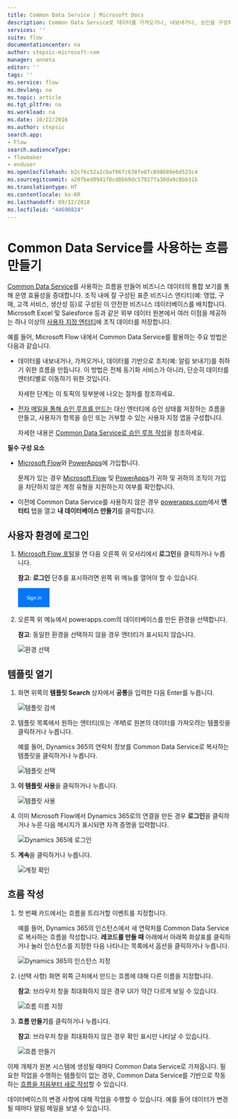 ```yaml
---
title: Common Data Service | Microsoft Docs
description: Common Data Service로 데이터를 가져오거나, 내보내거나, 승인을 구성하는 흐름을 만듭니다.
services: ''
suite: flow
documentationcenter: na
author: stepsic-microsoft-com
manager: anneta
editor: ''
tags: ''
ms.service: flow
ms.devlang: na
ms.topic: article
ms.tgt_pltfrm: na
ms.workload: na
ms.date: 10/22/2016
ms.author: stepsic
search.app:
- Flow
search.audienceType:
- flowmaker
- enduser
ms.openlocfilehash: b2cf6c52a2cbaf06fc638fe8fc898689e6d523c4
ms.sourcegitcommit: a20fbed9941f0cd8b69dc579277a30da9c8bb31b
ms.translationtype: HT
ms.contentlocale: ko-KR
ms.lasthandoff: 09/12/2018
ms.locfileid: "44690824"
---
```

# <a name="create-a-flow-that-uses-the-common-data-service"></a>Common Data Service를 사용하는 흐름 만들기
[Common Data Service](https://powerapps.microsoft.com/tutorials/data-platform-intro/)를 사용하는 흐름을 만들어 비즈니스 데이터의 통합 보기를 통해 운영 효율성을 증대합니다. 조직 내에 잘 구성된 표준 비즈니스 엔티티(예: 영업, 구매, 고객 서비스, 생산성 등)로 구성된 이 안전한 비즈니스 데이터베이스를 배치합니다. Microsoft Excel 및 Salesforce 등과 같은 외부 데이터 원본에서 여러 이점을 제공하는 하나 이상의 [사용자 지정 엔터티](https://powerapps.microsoft.com/tutorials/data-platform-create-entity/)에 조직 데이터를 저장합니다.

예를 들어, Microsoft Flow 내에서 Common Data Service를 활용하는 주요 방법은 다음과 같습니다.

* 데이터를 내보내거나, 가져오거나, 데이터를 기반으로 조치(예: 알림 보내기)를 취하기 위한 흐름을 만듭니다. 이 방법은 전체 동기화 서비스가 아니라, 단순히 데이터를 엔터티별로 이동하기 위한 것입니다.
  
    자세한 단계는 이 토픽의 뒷부분에 나오는 절차를 참조하세요.
* [전자 메일을 통해 승인 루프를 만드는](wait-for-approvals.md) 대신 엔터티에 승인 상태를 저장하는 흐름을 만들고, 사용자가 항목을 승인 또는 거부할 수 있는 사용자 지정 앱을 구성합니다.
  
    자세한 내용은 [Common Data Service로 승인 루프 작성](common-data-model-approve.md)을 참조하세요.

**필수 구성 요소**

* [Microsoft Flow](https://flow.microsoft.com)와 [PowerApps](https://web.powerapps.com)에 가입합니다.
  
    문제가 있는 경우 [Microsoft Flow](sign-up-sign-in.md) 및 [PowerApps](https://powerapps.microsoft.com/tutorials/signup-for-powerapps/)가 귀하 및 귀하의 조직이 가입을 차단하지 않은 계정 유형을 지원하는지 여부를 확인합니다.
* 이전에 Common Data Service를 사용하지 않은 경우 [powerapps.com](https://web.powerapps.com/#/entities)에서 **엔터티** 탭을 열고 **내 데이터베이스 만들기**를 클릭합니다.

## <a name="sign-in-to-your-environment"></a>사용자 환경에 로그인
1. [Microsoft Flow 포털](https://flow.microsoft.com)을 연 다음 오른쪽 위 모서리에서 **로그인**을 클릭하거나 누릅니다.
   
    **참고**: **로그인** 단추를 표시하려면 왼쪽 위 메뉴를 열어야 할 수 있습니다.
   
    ![로그인](./media/common-data-model-intro/signin-flow.png)
2. 오른쪽 위 메뉴에서 powerapps.com의 데이터베이스를 만든 환경을 선택합니다.
   
    **참고**: 동일한 환경을 선택하지 않을 경우 엔터티가 표시되지 않습니다.
   
    ![환경 선택](./media/common-data-model-intro/select-environment.png)

## <a name="open-a-template"></a>템플릿 열기
1. 화면 위쪽의 **템플릿 Search** 상자에서 **공통**을 입력한 다음 Enter를 누릅니다.
   
    ![템플릿 검색](./media/common-data-model-intro/template-search.png)
2. 템플릿 목록에서 원하는 엔터티(또는 *개체*)로 원본의 데이터를 가져오려는 템플릿을 클릭하거나 누릅니다.
   
    예를 들어, Dynamics 365의 연락처 정보를 Common Data Service로 복사하는 템플릿을 클릭하거나 누릅니다.
   
    ![템플릿 선택](./media/common-data-model-intro/choose-template.png)
3. **이 템플릿 사용**을 클릭하거나 누릅니다.
   
    ![템플릿 사용](./media/common-data-model-intro/use-template.png)
4. 이미 Microsoft Flow에서 Dynamics 365로의 연결을 만든 경우 **로그인**을 클릭하거나 누른 다음 메시지가 표시되면 자격 증명을 입력합니다.
   
    ![Dynamics 365에 로그인](./media/common-data-model-intro/dynamics-signin.png)
5. **계속**을 클릭하거나 누릅니다.
   
    ![계정 확인](./media/common-data-model-intro/confirm-accounts.png)

## <a name="build-your-flow"></a>흐름 작성
1. 첫 번째 카드에서는 흐름을 트리거할 이벤트를 지정합니다.
   
    예를 들어, Dynamics 365의 인스턴스에서 새 연락처를 Common Data Service로 복사하는 흐름을 작성합니다. **레코드를 만들 때** 아래에서 아래쪽 화살표를 클릭하거나 눌러 인스턴스를 지정한 다음 나타나는 목록에서 옵션을 클릭하거나 누릅니다.
   
    ![Dynamics 365의 인스턴스 지정](./media/common-data-model-intro/specify-instance.png)
2. (선택 사항) 화면 위쪽 근처에서 만드는 흐름에 대해 다른 이름을 지정합니다.
   
    **참고**: 브라우저 창을 최대화하지 않은 경우 UI가 약간 다르게 보일 수 있습니다.
   
    ![흐름 이름 지정](./media/common-data-model-intro/name-flow.png)
3. **흐름 만들기**를 클릭하거나 누릅니다.
   
    **참고**: 브라우저 창을 최대화하지 않은 경우 확인 표시만 나타날 수 있습니다.
   
    ![흐름 만들기](./media/common-data-model-intro/create-flow.png)

이제 개체가 원본 시스템에 생성될 때마다 Common Data Service로 가져옵니다. 필요한 작업을 수행하는 템플릿이 없는 경우, Common Data Service를 기반으로 작동하는 [흐름을 처음부터 새로 작성](get-started-logic-flow.md)할 수 있습니다.

데이터베이스의 변경 사항에 대해 작업을 수행할 수 있습니다. 예를 들어 데이터가 변경될 때마다 알림 메일을 보낼 수 있습니다.

